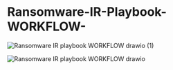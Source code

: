 # Ransomware-IR-Playbook-WORKFLOW-
![Ransomware IR playbook WORKFLOW drawio (1)](https://github.com/user-attachments/assets/695550ab-f277-42f4-8963-85c7221f054d)

![Ransomware IR playbook WORKFLOW drawio](https://github.com/user-attachments/assets/29974b60-6a0c-41cc-96d5-0af9e13cde7f)
